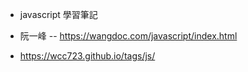* javascript 學習筆記

* 阮一峰 -- https://wangdoc.com/javascript/index.html

* https://wcc723.github.io/tags/js/